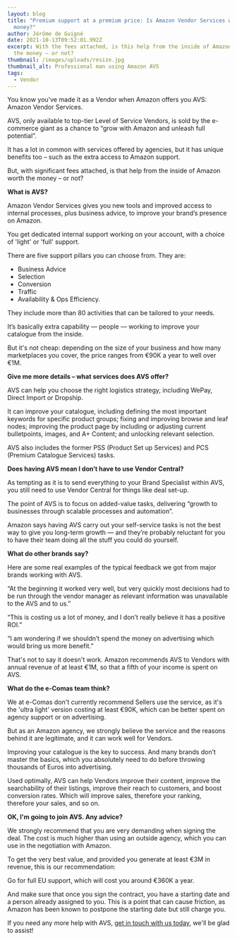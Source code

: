```yaml
---
layout: blog
title: "Premium support at a premium price: Is Amazon Vendor Services worth the
  money?"
author: Jérôme de Guigné
date: 2021-10-13T09:52:01.992Z
excerpt: With the fees attached, is this help from the inside of Amazon worth
  the money – or not?
thumbnail: /images/uploads/resize.jpg
thumbnail_alt: Professional man using Amazon AVS
tags:
  - Vendor
---
```

<!--StartFragment-->

You know you've made it as a Vendor when Amazon offers you AVS: Amazon Vendor Services.

AVS, only available to top-tier Level of Service Vendors, is sold by the e-commerce giant as a chance to “grow with Amazon and unleash full potential”.

It has a lot in common with services offered by agencies, but it has unique benefits too – such as the extra access to Amazon support.

But, with significant fees attached, is that help from the inside of Amazon worth the money – or not?



**What is AVS?**

Amazon Vendor Services gives you new tools and improved access to internal processes, plus business advice, to improve your brand’s presence on Amazon.

You get dedicated internal support working on your account, with a choice of 'light' or 'full' support.

There are five support pillars you can choose from. They are:

* Business Advice
* Selection
* Conversion
* Traffic
* Availability & Ops Efficiency.

They include more than 80 activities that can be tailored to your needs.

It’s basically extra capability — people — working to improve your catalogue from the inside.

But it's not cheap: depending on the size of your business and how many marketplaces you cover, the price ranges from €90K a year to well over €1M.



**Give me more details – what services does AVS offer?**

AVS can help you choose the right logistics strategy, including WePay, Direct Import or Dropship.

It can improve your catalogue, including defining the most important keywords for specific product groups; fixing and improving browse and leaf nodes; improving the product page by including or adjusting current bulletpoints, images, and A+ Content; and unlocking relevant selection.

AVS also includes the former PSS (Product Set up Services) and PCS (Premium Catalogue Services) tasks.



**Does having AVS mean I don’t have to use Vendor Central?**

As tempting as it is to send everything to your Brand Specialist within AVS, you still need to use Vendor Central for things like deal set-up.

The point of AVS is to focus on added-value tasks, delivering “growth to businesses through scalable processes and automation”.

Amazon says having AVS carry out your self-service tasks is not the best way to give you long-term growth — and they’re probably reluctant for you to have their team doing all the stuff you could do yourself.



**What do other brands say?**

Here are some real examples of the typical feedback we got from major brands working with AVS.

“At the beginning it worked very well, but very quickly most decisions had to be run through the vendor manager as relevant information was unavailable to the AVS and to us.”

“This is costing us a lot of money, and I don’t really believe it has a positive ROI.”

“I am wondering if we shouldn’t spend the money on advertising which would bring us more benefit.”

That's not to say it doesn't work. Amazon recommends AVS to Vendors with annual revenue of at least €1M, so that a fifth of your income is spent on AVS.



**What do the e-Comas team think?**

We at e-Comas don't currently recommend Sellers use the service, as it's the 'ultra light' version costing at least €90K, which can be better spent on agency support or on advertising.

But as an Amazon agency, we strongly believe the service and the reasons behind it are legitimate, and it can work well for Vendors.

Improving your catalogue is the key to success. And many brands don’t master the basics, which you absolutely need to do before throwing thousands of Euros into advertising.

Used optimally, AVS can help Vendors improve their content, improve the searchability of their listings, improve their reach to customers, and boost conversion rates. Which will improve sales, therefore your ranking, therefore your sales, and so on.



**OK, I'm going to join AVS. Any advice?**

We strongly recommend that you are very demanding when signing the deal. The cost is much higher than using an outside agency, which you can use in the negotiation with Amazon.

To get the very best value, and provided you generate at least €3M in revenue, this is our recommendation:

Go for full EU support, which will cost you around €360K a year.

And make sure that once you sign the contract, you have a starting date and a person already assigned to you. This is a point that can cause friction, as Amazon has been known to postpone the starting date but still charge you.



If you need any more help with AVS, [get in touch with us today](e-comas.com/contact), we'll be glad to assist!



<!--EndFragment-->
